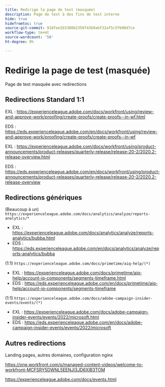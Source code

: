 ```yaml
---
title: Redirige la page de test (masquée)
description: Page de test à des fins de test interne
hide: true
hidefromtoc: true
source-git-commit: 918fee2b3380b2359f43b9abf32af5c5fb08d7ce
workflow-type: tm+mt
source-wordcount: '50'
ht-degree: 0%

---
```


# Redirige la page de test (masquée)

Page de test masquée avec redirections

## Redirections Standard 1:1

EXL : <https://experienceleague.adobe.com/docs/workfront/using/review-and-approve-work/proofing/create-proofs/create-proofs--in-wf.html>

EDS : <https://eds.experienceleague.adobe.com/en/docs/workfront/using/review-and-approve-work/proofing/create-proofs/create-proofs--in-wf>

EXL : <https://experienceleague.adobe.com/docs/workfront/using/product-announcements/product-releases/quarterly-release/release-20-2/2020.2-release-overview.html>

EDS : <https://eds.experienceleague.adobe.com/en/docs/workfront/using/product-announcements/product-releases/quarterly-release/release-20-2/2020.2-release-overview>

## Redirections génériques

(Beaucoup à un) `https://experienceleague.adobe.com/docs/analytics/analyze/reports-analytics/*`

* EXL : <https://experienceleague.adobe.com/docs/analytics/analyze/reports-analytics/bubba.html>
* EDS : <https://eds.experienceleague.adobe.com/en/docs/analytics/analyze/reports-analytics/bubba>

(1:1) `https://experienceleague.adobe.com/docs/primetime/aiq-help/(*)`

* EXL : <https://experienceleague.adobe.com/docs/primetime/aiq-help/account-iq-components/segments-timeframe.html>
* EDS : <https://eds.experienceleague.adobe.com/en/docs/primetime/aiq-help/account-iq-components/segments-timeframe>

(1:1) `https://experienceleague.adobe.com/docs/adobe-campaign-insider-events/events/(*)`

* EXL : <https://experienceleague.adobe.com/docs/adobe-campaign-insider-events/events/2022/microsoft.html>
* EDS : <https://eds.experienceleague.adobe.com/en/docs/adobe-campaign-insider-events/events/2022/microsoft>

## Autres redirections

Landing pages, autres domaines, configuration nginx

<https://one.workfront.com/s/managed-content-videos/welcome-to-workfront-MCFSRY5DWNL5EENJI3JD6XIB3TOM>

<https://experienceleague.adobe.com/docs/events.html>
